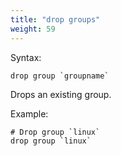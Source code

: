 ```yaml
---
title: "drop groups"
weight: 59
---
```


Syntax:

	drop group `groupname`

Drops an existing group.

Example:

	# Drop group `linux`
	drop group `linux`